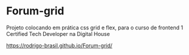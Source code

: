 # Forum-grid
Projeto colocando em prática css grid e flex, para o curso de frontend 1 Certified Tech Developer na Digital House

https://rodrigo-brasil.github.io/Forum-grid/
